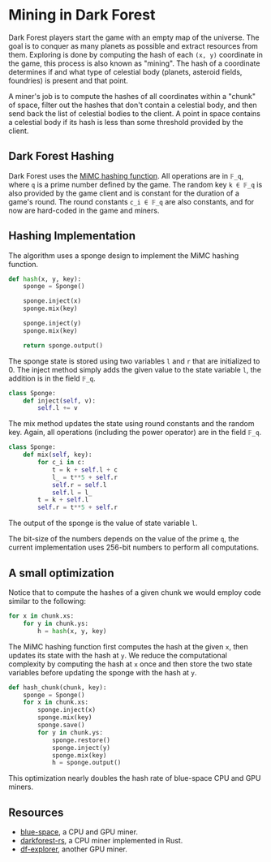 # Mining in Dark Forest

Dark Forest players start the game with an empty map of the universe.  The goal
is to conquer as many planets as possible and extract resources from them.
Exploring is done by computing the hash of each `(x, y)` coordinate in the game,
this process is also known as "mining". The hash of a coordinate determines if
and what type of celestial body (planets, asteroid fields, foundries) is present
and that point.

A miner's job is to compute the hashes of all coordinates within a "chunk" of
space, filter out the hashes that don't contain a celestial body, and then send
back the list of celestial bodies to the client. A point in space contains a
celestial body if its hash is less than some threshold provided by the client.


## Dark Forest Hashing

Dark Forest uses the [MiMC hashing function](https://byt3bit.github.io/primesym/).
All operations are in `𝔽_q`, where `q` is a prime number defined by the game. The 
random key `k ∈ 𝔽_q` is also provided by the game client and is constant for the duration
of a game's round. The round constants `c_i ∈ 𝔽_q` are also constants, and for now are
hard-coded in the game and miners.


## Hashing Implementation

The algorithm uses a sponge design to implement the MiMC hashing function.

```python
def hash(x, y, key):
    sponge = Sponge()

    sponge.inject(x)
    sponge.mix(key)

    sponge.inject(y)
    sponge.mix(key)

    return sponge.output()
```

The sponge state is stored using two variables `l` and `r` that are initialized to 0.
The inject method simply adds the given value to the state variable `l`, the addition
is in the field `𝔽_q`.

```python
class Sponge:
    def inject(self, v):
        self.l += v
```

The mix method updates the state using round constants and the random key. Again, all
operations (including the power operator) are in the field `𝔽_q`.

```python
class Sponge:
    def mix(self, key):
        for c_i in c:
            t = k + self.l + c
            l_ = t**5 + self.r
            self.r = self.l
            self.l = l_
        t = k + self.l
        self.r = t**5 + self.r
```

The output of the sponge is the value of state variable `l`.

The bit-size of the numbers depends on the value of the prime `q`, the current
implementation uses 256-bit numbers to perform all computations.


## A small optimization

Notice that to compute the hashes of a given chunk we would employ code similar to the following:

```python
for x in chunk.xs:
    for y in chunk.ys:
        h = hash(x, y, key)
```

The MiMC hashing function first computes the hash at the given `x`, then updates
its state with the hash at `y`. We reduce the computational complexity by computing
the hash at `x` once and then store the two state variables before updating the sponge
with the hash at `y`.

```python
def hash_chunk(chunk, key):
    sponge = Sponge()
    for x in chunk.xs:
        sponge.inject(x)
        sponge.mix(key)
        sponge.save()
        for y in chunk.ys:
            sponge.restore()
            sponge.inject(y)
            sponge.mix(key)
            h = sponge.output()
```

This optimization nearly doubles the hash rate of blue-space CPU and GPU miners.


## Resources

 - [blue-space](https://github.com/long-rock/blue-space/), a CPU and GPU miner.
 - [darkforest-rs](https://github.com/projectsophon/darkforest-rs), a CPU miner implemented in Rust.
 - [df-explorer](https://github.com/guild-w/df-explorer), another GPU miner.